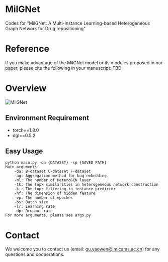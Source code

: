 # MilGNet
Codes for "MilGNet: A Multi-instance Learning-based Heterogeneous Graph Network for Drug repositioning"

# Reference
If you make advantage of the MilGNet model or its modules proposed in our paper, please cite the following in your manuscript:
TBD

# Overview
![MilGNet](https://github.com/gu-yaowen/MilGNet/blob/main/model_structure.png)
## Environment Requirement
* torch==1.8.0
* dgl==0.5.2

## Easy Usage
    python main.py -da {DATASET} -sp {SAVED PATH}
    Main arguments:
        -da: B-dataset C-dataset F-dataset
        -ag: Aggregation method for bag embedding
        -nl: The number of HeteroGCN layer
        -tk: The topk similarities in heterogeneous network construction
        -k : The topk filtering in instance predictor
        -hf: The dimension of hidden feature
        -ep: The number of epoches
        -bs: Batch size
        -lr: Learning rate
        -dp: Dropout rate
    For more arguments, please see args.py
    
# Contact
We welcome you to contact us (email: gu.yaowen@imicams.ac.cn) for any questions and cooperations.
